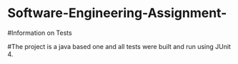 # Software-Engineering-Assignment-

#Information on Tests

#The project is a java based one and all tests were built and run using JUnit 4.
